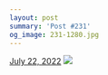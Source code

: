 ```yaml
---
layout: post
summary: 'Post #231'
og_image: 231-1280.jpg
---
```


<p>
  <time>
    <a href="/231">July 22, 2022</a>
  </time>
  <a href="/231">
    <img src="{{ site.assets_url }}/231-640.jpg" srcset="{{ site.assets_url }}/231-320.jpg 320w, {{ site.assets_url }}/231-640.jpg 640w, {{ site.assets_url }}/231-960.jpg 960w, {{ site.assets_url }}/231-1280.jpg 1280w" sizes="(min-width: 700px) 50vw, calc(100vw - 2rem)" />
  </a>
</p>
